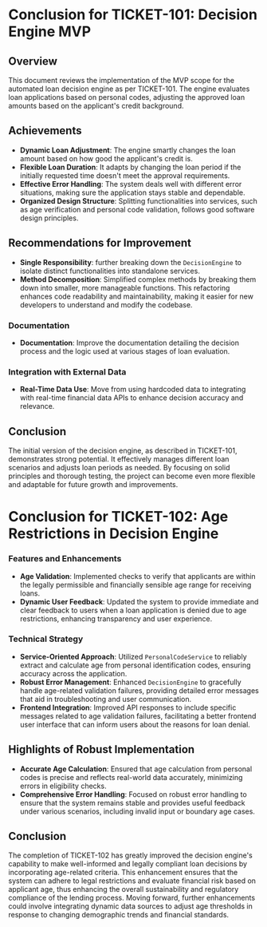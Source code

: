 # Conclusion for TICKET-101: Decision Engine MVP

## Overview
This document reviews the implementation of the MVP scope for the automated loan decision engine as per TICKET-101. The engine evaluates loan applications based on personal codes, adjusting the approved loan amounts based on the applicant's credit background.

## Achievements
- **Dynamic Loan Adjustment**: The engine smartly changes the loan amount based on how good the applicant's credit is.
- **Flexible Loan Duration**: It adapts by changing the loan period if the initially requested time doesn't meet the approval requirements.
- **Effective Error Handling**: The system deals well with different error situations, making sure the application stays stable and dependable.
- **Organized Design Structure**: Splitting functionalities into services, such as age verification and personal code validation, follows good software design principles.

## Recommendations for Improvement

- **Single Responsibility**: further breaking down the `DecisionEngine` to isolate distinct functionalities into standalone services.
- **Method Decomposition**: Simplified complex methods by breaking them down into smaller, more manageable functions. This refactoring enhances code readability and maintainability, making it easier for new developers to understand and modify the codebase.

### Documentation
- **Documentation**: Improve the documentation detailing the decision process and the logic used at various stages of loan evaluation.

### Integration with External Data
- **Real-Time Data Use**: Move from using hardcoded data to integrating with real-time financial data APIs to enhance decision accuracy and relevance.

## Conclusion
The initial version of the decision engine, as described in TICKET-101, demonstrates strong potential. It effectively manages different loan scenarios and adjusts loan periods as needed. By focusing on solid principles and thorough testing, the project can become even more flexible and adaptable for future growth and improvements.

# Conclusion for TICKET-102: Age Restrictions in Decision Engine

### Features and Enhancements
- **Age Validation**: Implemented checks to verify that applicants are within the legally permissible and financially sensible age range for receiving loans.
- **Dynamic User Feedback**: Updated the system to provide immediate and clear feedback to users when a loan application is denied due to age restrictions, enhancing transparency and user experience.

### Technical Strategy
- **Service-Oriented Approach**: Utilized `PersonalCodeService` to reliably extract and calculate age from personal identification codes, ensuring accuracy across the application.
- **Robust Error Management**: Enhanced `DecisionEngine` to gracefully handle age-related validation failures, providing detailed error messages that aid in troubleshooting and user communication.
- **Frontend Integration**: Improved API responses to include specific messages related to age validation failures, facilitating a better frontend user interface that can inform users about the reasons for loan denial.

## Highlights of Robust Implementation
- **Accurate Age Calculation**: Ensured that age calculation from personal codes is precise and reflects real-world data accurately, minimizing errors in eligibility checks.
- **Comprehensive Error Handling**: Focused on robust error handling to ensure that the system remains stable and provides useful feedback under various scenarios, including invalid input or boundary age cases.

## Conclusion
The completion of TICKET-102 has greatly improved the decision engine's capability to make well-informed and legally compliant loan decisions by incorporating age-related criteria. This enhancement ensures that the system can adhere to legal restrictions and evaluate financial risk based on applicant age, thus enhancing the overall sustainability and regulatory compliance of the lending process. Moving forward, further enhancements could involve integrating dynamic data sources to adjust age thresholds in response to changing demographic trends and financial standards.